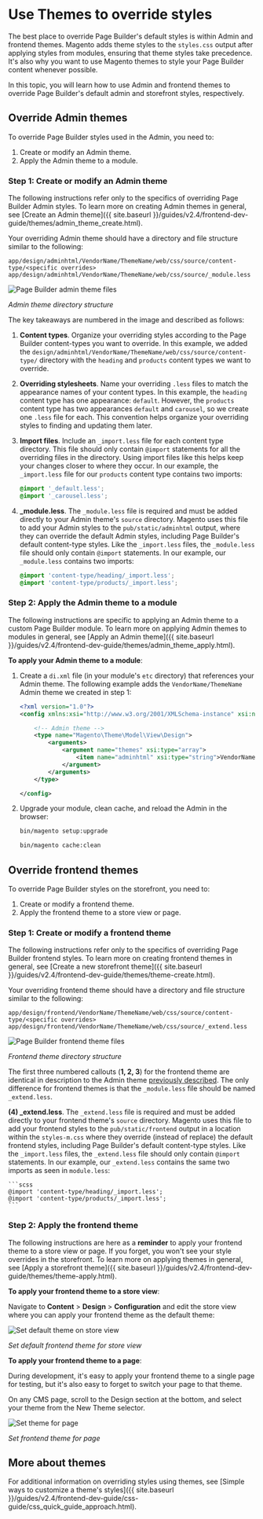 # Use Themes to override styles

The best place to override Page Builder's default styles is within Admin and frontend themes. Magento adds theme styles to the `styles.css` output after applying styles from modules, ensuring that theme styles take precedence. It's also why you want to use Magento themes to style your Page Builder content whenever possible.

In this topic, you will learn how to use Admin and frontend themes to override Page Builder's default admin and storefront styles, respectively.

## Override Admin themes

To override Page Builder styles used in the Admin, you need to:

1. Create or modify an Admin theme.
2. Apply the Admin theme to a module.

### Step 1: Create or modify an Admin theme

The following instructions refer only to the specifics of overriding Page Builder Admin styles. To learn more on creating Admin themes in general, see [Create an Admin theme]({{ site.baseurl }}/guides/v2.4/frontend-dev-guide/themes/admin_theme_create.html).

Your overriding Admin theme should have a directory and file structure similar to the following:

```terminal
app/design/adminhtml/VendorName/ThemeName/web/css/source/content-type/<specific overrides>
app/design/adminhtml/VendorName/ThemeName/web/css/source/_module.less
```

![Page Builder admin theme files](../images/pagebuilder-admin-theme-files.svg)

_Admin theme directory structure_

The key takeaways are numbered in the image and described as follows:

1. **Content types**. Organize your overriding styles according to the Page Builder content-types you want to override. In this example, we added the `design/adminhtml/VendorName/ThemeName/web/css/source/content-type/` directory with the `heading` and `products` content types we want to override.

2. **Overriding stylesheets**. Name your overriding `.less` files to match the appearance names of your content types. In this example, the `heading` content type has one appearance: `default`. However, the `products` content type has two appearances `default` and `carousel`, so we create one `.less` file for each. This convention helps organize your overriding styles to finding and updating them later.

3. **Import files**. Include an `_import.less` file for each content type directory. This file should only contain `@import` statements for all the overriding files in the directory. Using import files like this helps keep your changes closer to where they occur. In our example, the `_import.less` file for our `products` content type contains two imports:

    ```scss
    @import '_default.less';
    @import '_carousel.less';
    ```

4. **_module.less**. The `_module.less` file is required and must be added directly to your Admin theme's `source` directory. Magento uses this file to add your Admin styles to the `pub/static/adminhtml` output, where they can override the default Admin styles, including Page Builder's default content-type styles. Like the `_import.less` files, the `_module.less` file should only contain `@import` statements. In our example, our `_module.less` contains two imports:

    ```scss
    @import 'content-type/heading/_import.less';
    @import 'content-type/products/_import.less';
    ```

### Step 2: Apply the Admin theme to a module

The following instructions are specific to applying an Admin theme to a custom Page Builder module. To learn more on applying Admin themes to modules in general, see [Apply an Admin theme]({{ site.baseurl }}/guides/v2.4/frontend-dev-guide/themes/admin_theme_apply.html).

**To apply your Admin theme to a module**:

1. Create a `di.xml` file (in your module's `etc` directory) that references your Admin theme. The following example adds the `VendorName/ThemeName` Admin theme we created in step 1:

    ```xml
    <?xml version="1.0"?>
    <config xmlns:xsi="http://www.w3.org/2001/XMLSchema-instance" xsi:noNamespaceSchemaLocation="urn:magento:framework:ObjectManager/etc/config.xsd">

        <!-- Admin theme -->
        <type name="Magento\Theme\Model\View\Design">
            <arguments>
                <argument name="themes" xsi:type="array">
                    <item name="adminhtml" xsi:type="string">VendorName/ThemeName</item>
                </argument>
            </arguments>
        </type>

    </config>
    ```

2. Upgrade your module, clean cache, and reload the Admin in the browser:

    ```bash
    bin/magento setup:upgrade
    ```

    ```bash
    bin/magento cache:clean
    ```

## Override frontend themes

To override Page Builder styles on the storefront, you need to:

1. Create or modify a frontend theme.
2. Apply the frontend theme to a store view or page.

### Step 1: Create or modify a frontend theme

The following instructions refer only to the specifics of overriding Page Builder frontend styles. To learn more on creating frontend themes in general, see [Create a new storefront theme]({{ site.baseurl }}/guides/v2.4/frontend-dev-guide/themes/theme-create.html).

Your overriding frontend theme should have a directory and file structure similar to the following:

```terminal
app/design/frontend/VendorName/ThemeName/web/css/source/content-type/<specific overrides>
app/design/frontend/VendorName/ThemeName/web/css/source/_extend.less
```

![Page Builder frontend theme files](../images/pagebuilder-frontend-theme-files.svg)

_Frontend theme directory structure_

The first three numbered callouts (**1, 2, 3**) for the frontend theme are identical in description to the Admin theme [previously described](#step-1-create-or-modify-an-admin-theme). The only difference for frontend themes is that the `_module.less` file should be named `_extend.less`.

**(4) _extend.less**. The `_extend.less` file is required and must be added directly to your frontend theme's `source` directory. Magento uses this file to add your frontend styles to the `pub/static/frontend` output in a location within the `styles-m.css` where they override (instead of replace) the default frontend styles, including Page Builder's default content-type styles. Like the `_import.less` files, the `_extend.less` file should only contain `@import` statements. In our example, our `_extend.less` contains the same two imports as seen in `module.less`:

    ```scss
    @import 'content-type/heading/_import.less';
    @import 'content-type/products/_import.less';
    ```

### Step 2: Apply the frontend theme

The following instructions are here as a **reminder** to apply your frontend theme to a store view or page. If you forget, you won't see your style overrides in the storefront. To learn more on applying themes in general, see [Apply a storefront theme]({{ site.baseurl }}/guides/v2.4/frontend-dev-guide/themes/theme-apply.html).

**To apply your frontend theme to a store view**:

Navigate to **Content** > **Design** > **Configuration** and edit the store view where you can apply your frontend theme as the default theme:

![Set default theme on store view](../images/theme-default-setting-admin.svg)

_Set default frontend theme for store view_

**To apply your frontend theme to a page**:

During development, it's easy to apply your frontend theme to a single page for testing, but it's also easy to forget to switch your page to that theme.

On any CMS page, scroll to the Design section at the bottom, and select your theme from the New Theme selector.

![Set theme for page](../images/theme-page-setting-admin.svg)

_Set frontend theme for page_

## More about themes

For additional information on overriding styles using themes, see [Simple ways to customize a theme's styles]({{ site.baseurl }}/guides/v2.4/frontend-dev-guide/css-guide/css_quick_guide_approach.html).
